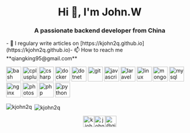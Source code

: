 <!--
**KJohn2q/KJohn2q** is a ✨ _special_ ✨ repository because its `README.md` (this file) appears on your GitHub profile.

Here are some ideas to get you started:

- 🔭 I’m currently working on ...
- 🌱 I’m currently learning ...
- 👯 I’m looking to collaborate on ...
- 🤔 I’m looking for help with ...
- 💬 Ask me about ...
- 📫 How to reach me: ...
- 😄 Pronouns: ...
- ⚡ Fun fact: ...
-->

<h1 align="center">Hi 👋, I'm John.W</h1><h3 align="center">A passionate backend developer from China</h3>- 📝 I regulary write articles on [https://kjohn2q.github.io](https://kjohn2q.github.io)- 📫 How to reach me **qiangking95@gmail.com**<p align="left"><img src="https://www.vectorlogo.zone/logos/gnu_bash/gnu_bash-icon.svg" alt="bash" width="40" height="40"/> <img src="https://devicons.github.io/devicon/devicon.git/icons/cplusplus/cplusplus-original.svg" alt="cplusplus" width="40" height="40"/> <img src="https://devicons.github.io/devicon/devicon.git/icons/csharp/csharp-original.svg" alt="csharp" width="40" height="40"/> <img src="https://devicons.github.io/devicon/devicon.git/icons/docker/docker-original-wordmark.svg" alt="docker" width="40" height="40"/> <img src="https://devicons.github.io/devicon/devicon.git/icons/dot-net/dot-net-original-wordmark.svg" alt="dotnet" width="40" height="40"/> <img src="https://www.vectorlogo.zone/logos/git-scm/git-scm-icon.svg" alt="git" width="40" height="40"/> <img src="https://devicons.github.io/devicon/devicon.git/icons/javascript/javascript-original.svg" alt="javascript" width="40" height="40"/> <img src="https://devicons.github.io/devicon/devicon.git/icons/laravel/laravel-plain-wordmark.svg" alt="laravel" width="40" height="40"/> <img src="https://devicons.github.io/devicon/devicon.git/icons/linux/linux-original.svg" alt="linux" width="40" height="40"/> <img src="https://devicons.github.io/devicon/devicon.git/icons/mongodb/mongodb-original-wordmark.svg" alt="mongodb" width="40" height="40"/> <img src="https://devicons.github.io/devicon/devicon.git/icons/mysql/mysql-original-wordmark.svg" alt="mysql" width="40" height="40"/> <img src="https://devicons.github.io/devicon/devicon.git/icons/nginx/nginx-original.svg" alt="nginx" width="40" height="40"/> <img src="https://devicons.github.io/devicon/devicon.git/icons/photoshop/photoshop-plain.svg" alt="photoshop" width="40" height="40"/> <img src="https://devicons.github.io/devicon/devicon.git/icons/php/php-original.svg" alt="php" width="40" height="40"/> <img src="https://devicons.github.io/devicon/devicon.git/icons/python/python-original.svg" alt="python" width="40" height="40"/></p><p><img align="left" src="https://github-readme-stats.vercel.app/api/top-langs/?username=kjohn2q&layout=compact&hide=html" alt="kjohn2q" /></p><p>&nbsp;<img align="center" src="https://github-readme-stats.vercel.app/api?username=kjohn2q&show_icons=true" alt="kjohn2q" /></p><p align="center"><a href="https://twitter.com/kjohn2q" target="blank"><img align="center" src="https://cdn.jsdelivr.net/npm/simple-icons@3.0.1/icons/twitter.svg" alt="kjohn2q" height="30" width="30" /></a><a href="https://stackoverflow.com/users/john.w" target="blank"><img align="center" src="https://cdn.jsdelivr.net/npm/simple-icons@3.0.1/icons/stackoverflow.svg" alt="john.w" height="30" width="30" /></a><a href="https://medium.com/@qiangking95" target="blank"><img align="center" src="https://cdn.jsdelivr.net/npm/simple-icons@3.0.1/icons/medium.svg" alt="@qiangking95" height="30" width="30" /></a></p>